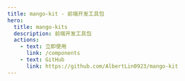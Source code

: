 ```yaml
---
title: mango-kit - 前端开发工具包
hero:
  title: mango-kits
  description: 前端开发工具包
  actions:
    - text: 立即使用
      link: /components
    - text: GitHub
      link: https://github.com/AlbertLin0923/mango-kit
---
```

